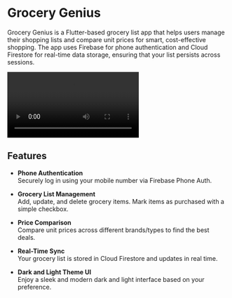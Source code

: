 # Grocery Genius

Grocery Genius is a Flutter-based grocery list app that helps users manage their shopping lists and compare unit prices for smart, cost-effective shopping. The app uses Firebase for phone authentication and Cloud Firestore for real-time data storage, ensuring that your list persists across sessions.

<video src=""></video>

## Features

- **Phone Authentication**  
  Securely log in using your mobile number via Firebase Phone Auth.
  
- **Grocery List Management**  
  Add, update, and delete grocery items. Mark items as purchased with a simple checkbox.

- **Price Comparison**  
  Compare unit prices across different brands/types to find the best deals.

- **Real-Time Sync**  
  Your grocery list is stored in Cloud Firestore and updates in real time.

- **Dark and Light Theme UI**  
  Enjoy a sleek and modern dark and light interface based on your preference.

